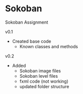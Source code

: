 # Sokoban
Sokoban Assignment


v0.1
- Created base code
  - Known classes and methods

v0.2
- Added
  - Sokoban image files
  - Sokoban level files
  - fxml code (not working)
  - updated folder structure
  
  
